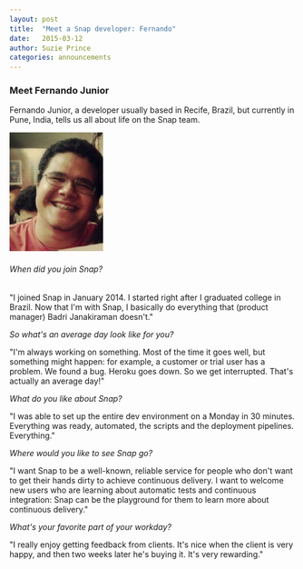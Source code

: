 ```yaml
---
layout: post
title:  "Meet a Snap developer: Fernando"
date:   2015-03-12
author: Suzie Prince
categories: announcements
---
```


### Meet Fernando Junior
Fernando Junior, a developer usually based in Recife, Brazil, but currently in Pune, India, tells us all about life on the Snap team.

<img src="/assets/images/screenshots/Fernando2.jpeg" class="image" width="165" height="209"/>

###### When did you join Snap?

"I joined Snap in January 2014. I started right after I graduated college in Brazil. Now that I'm with Snap, I basically do everything that (product manager) Badri Janakiraman doesn't."

*So what's an average day look like for you?*

"I'm always working on something. Most of the time it goes well, but something might happen: for example, a customer or trial user has a problem. We found a bug. Heroku goes down. So we get interrupted. That's actually an average day!"

*What do you like about Snap?*

"I was able to set up the entire dev environment on a Monday in 30 minutes. Everything was ready, automated, the scripts and the deployment pipelines. Everything."

*Where would you like to see Snap go?*

"I want Snap to be a well-known, reliable service for people who don't want to get their hands dirty to achieve continuous delivery. I want to welcome new users who are learning about automatic tests and continuous integration: Snap can be the playground for them to learn more about continuous delivery."

*What's your favorite part of your workday?*

"I really enjoy getting feedback from clients. It's nice when the client is very happy, and then two weeks later he's buying it. It's very rewarding."

